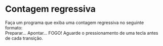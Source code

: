 # Contagem regressiva
Faça um programa que exiba uma contagem regressiva no seguinte formato:  
Preparar... 
Apontar... 
FOGO! 
Aguarde o pressionamento de uma tecla antes de cada transição.
